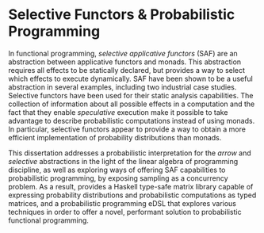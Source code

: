 # Selective Functors &amp; Probabilistic Programming

In functional programming, _selective applicative functors_ (SAF) are an abstraction between applicative functors and monads. This abstraction requires all effects to be statically declared, but provides a way to select which effects to execute dynamically. SAF have been shown to be a useful abstraction in several examples, including two industrial case studies. Selective functors have been used for their static analysis capabilities. The collection of information about all possible effects in a computation and the fact that they enable _speculative_ execution make it possible to take advantage to describe probabilistic computations instead of using monads. In particular, selective functors appear to provide a way to obtain a more efficient implementation of probability distributions than monads.
    
This dissertation addresses a probabilistic interpretation for the _arrow_ and _selective_ abstractions in the light of the linear algebra of programming discipline, as well as exploring ways of offering SAF capabilities to probabilistic programming, by exposing sampling as a concurrency problem. As a result, provides a Haskell type-safe matrix library capable of expressing probability distributions and probabilistic computations as typed matrices, and a probabilistic programming eDSL that explores various techniques in order to offer a novel, performant solution to probabilistic functional programming.
